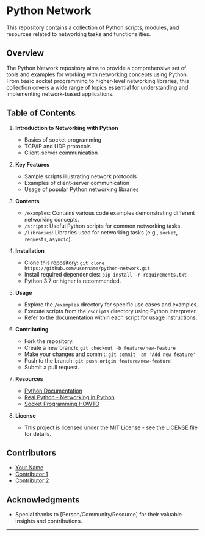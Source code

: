 # Python Network

This repository contains a collection of Python scripts, modules, and resources related to networking tasks and functionalities.

## Overview

The Python Network repository aims to provide a comprehensive set of tools and examples for working with networking concepts using Python. From basic socket programming to higher-level networking libraries, this collection covers a wide range of topics essential for understanding and implementing network-based applications.

## Table of Contents

1. **Introduction to Networking with Python**
   - Basics of socket programming
   - TCP/IP and UDP protocols
   - Client-server communication
2. **Key Features**
   - Sample scripts illustrating network protocols
   - Examples of client-server communication
   - Usage of popular Python networking libraries
3. **Contents**

   - `/examples`: Contains various code examples demonstrating different networking concepts.
   - `/scripts`: Useful Python scripts for common networking tasks.
   - `/libraries`: Libraries used for networking tasks (e.g., `socket`, `requests`, `asyncio`).

4. **Installation**

   - Clone this repository: `git clone https://github.com/username/python-network.git`
   - Install required dependencies: `pip install -r requirements.txt`
   - Python 3.7 or higher is recommended.

5. **Usage**

   - Explore the `/examples` directory for specific use cases and examples.
   - Execute scripts from the `/scripts` directory using Python interpreter.
   - Refer to the documentation within each script for usage instructions.

6. **Contributing**

   - Fork the repository.
   - Create a new branch: `git checkout -b feature/new-feature`
   - Make your changes and commit: `git commit -am 'Add new feature'`
   - Push to the branch: `git push origin feature/new-feature`
   - Submit a pull request.

7. **Resources**

   - [Python Documentation](https://docs.python.org/3/library/socket.html)
   - [Real Python - Networking in Python](https://realpython.com/python-networking/)
   - [Socket Programming HOWTO](https://docs.python.org/3/howto/sockets.html)

8. **License**
   - This project is licensed under the MIT License - see the [LICENSE](LICENSE) file for details.

## Contributors

- [Your Name](https://github.com/yourusername)
- [Contributor 1](https://github.com/contributor1)
- [Contributor 2](https://github.com/contributor2)

## Acknowledgments

- Special thanks to [Person/Community/Resource] for their valuable insights and contributions.

---

